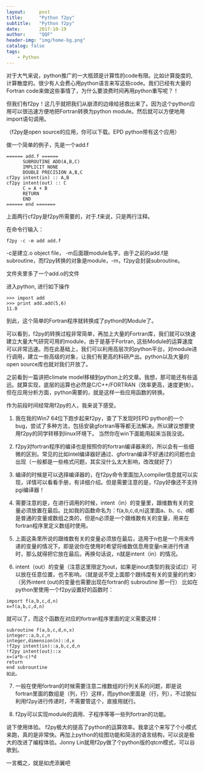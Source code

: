 ```yaml
---
layout:     post
title:      "Python f2py"
subtitle:   "Python f2py"
date:       2017-10-19
author:     "QQF"
header-img: "img/home-bg.png"
catalog: false
tags:
    - Python
---
```


对于大气来说，python推广的一大瓶颈是计算性的code有限。比如计算旋度的, 计算散度的。很少有人会费心用python语言来写这些code。我们已经有大量的Fortran code来做这些事情了，为什么要浪费时间再用python重写呢？！

但我们有f2py！这几乎就把我们从崩溃的边缘给拯救出来了。因为这个python应用可以很迅速方便地把Fortran转换为python module。然后就可以方便地用import语句调用。

（f2py是open source的应用，你可以下载。EPD python带有这个应用）

做一个简单的例子，先是一个add.f

```
====== add.f ======
      SUBROUTINE ADD(A,B,C)
      IMPLICIT NONE
      DOUBLE PRECISION A,B,C
cf2py intent(in) :: A,B
cf2py intent(out) :: C
      C = A + B
      RETURN
      END
====== end =======
```

上面两行cf2py是f2py所需要的，对于.f来说，只是两行注释。

在命令行输入：

```
f2py -c -m add add.f
```

-c是建立.o object file， -m后面跟module名字。由于之前的add.f是subroutine，而f2py转换的对象是module，-m，f2py会封装subroutine。

文件夹里多了一个add.o的文件

进入python, 进行如下操作

```
>>> import add
>>> print add.add(5,6)
11.0
```

到此，这个简单的Fortran程序就转换成了python的Module了。

可以看到，f2py的转换过程非常简单，再加上大量的Fortran库，我们就可以快速建立大量大气研究可用的module，由于是基于Fortran, 这些Module的运算速度可以非常迅速。而在此基础上，我们可以利用高层次的python平台，对module进行调用，建立一些高级的对象，让我们有更高的科研产出。python以及大量的open source库也就对我们开放了。

之前看到一篇讲把climate model移植到python上的文章。我想，那可能还有些遥远。就算实现，底层的运算也必然是C/C++/FORTRAN（效率更高，速度更快）。但在应用分析方面，python需要的，就是这样一些应用函数的转换。

作为前段时间经常用f2py的人，我来说下感受。

1. 我在我的Win7 64位下跑步起来f2py，查了下发现时EPD python的一个bug，尝试了多种方法，包括安装gfortran等等都无法解决。所以建议想要使用f2py的同学转移到linux环境下。 当然你在win下面能用起来当我没说。

2. f2py对fortran程序的编译也是按照你的fortran编译器来的，所以会有一些细微的区别。常见的比如intel编译器好通过、gfortran编译不好通过的问题也会出现（一般都是一些格式问题，其实没什么太大影响，改改就好了）

3. 编译的时候是可以选择编译器的，在f2py命令里面加入compiler信息就可以实现，详情可以看看手册，有详细介绍。但是需要注意的是，f2py好像还不支持pgi编译器！

4. 需要注意的是，在进行调用的时候，intent（in）的变量里，跟维数有关的变量必须放置在最后。比如我的函数命名为：f(a,b,c,d,n)这里面a、b、c、d都是普通的变量或数组之类的，但是n必须是一个跟维数有关的变量，用来在fortran程序里定义数组时使用。

5. 上面这条里所说的跟维数有关的变量必须放在最后，适用于n也是一个用来传递的变量的情况下。即是说你在使用时希望将维数信息用变量n来进行传递时，那么就得把它放在最后。再换句话说，n就是intent（in）的情况。

6. intent（out）的变量（注意这里限定为out，如果是inout类型的我没试过）可以放在任意位置，也不影响。（就是说不受上面那个跟纬度有关的变量的约束）（另外intent (out)的变量也需要出现在fortran的 subroutine 那一行）
比如在python里使用一个f2py设置好的函数时：
```
import f(a,b,c,d,n)
x=f(a,b,c,d,n)
```
就可以了，而这个函数在对应的fortran程序里面的定义需要这样：
```
subroutine f(a,b,c,d,n,x)
integer::a,b,c,n
integer,dimension(n)::d,x
!f2py intent(in)::a,b,c,d,n
!f2py intent(out)::x
x=(a*b-c)*d
return
end subrountine
如此。
```

7. 一般在使用fortran的时候需要注意二维数组的行列关系的问题，即是说fortran里面的数组是（列，行）这样，而python里面是（行，列），不过貌似利用f2py进行传递时，不需要管这个，直接用就行。

8. f2py可以实现module的调用、子程序等等一些列fortran的功能。

说下使用体验。 f2py极大的提高了python的运算效率。我拿这个来写了个小模式来跑，真的是非常快。再加上python的绘图功能和简洁的语言结构，可以说是极大的改进了编程体验。Jonny Lin就用f2py做了个python版的qtcm模式，可以谷歌到。

一言概之，就是如虎添翼吧
